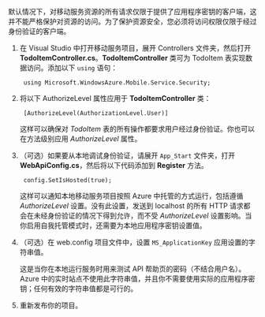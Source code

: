 ﻿

默认情况下，对移动服务资源的所有请求仅限于提供了应用程序密钥的客户端，这并不能严格保护对资源的访问。为了保护资源安全，您必须将访问权限仅限于经过身份验证的客户端。

1. 在 Visual Studio 中打开移动服务项目，展开 Controllers 文件夹，然后打开 **TodoItemController.cs**。**TodoItemController** 类可为 TodoItem 表实现数据访问。添加以下 `using` 语句：

        using Microsoft.WindowsAzure.Mobile.Service.Security;

2. 将以下 AuthorizeLevel 属性应用于 **TodoItemController** 类：

        [AuthorizeLevel(AuthorizationLevel.User)] 

    这样可以确保对 _TodoItem_ 表的所有操作都要求用户经过身份验证。你也可以在方法级别应用 *AuthorizeLevel* 属性。

3. （可选）如果要从本地调试身份验证，请展开 `App_Start` 文件夹，打开 **WebApiConfig.cs**，然后将以下代码添加到 **Register** 方法。

        config.SetIsHosted(true);

    这样可以通知本地移动服务项目按照 Azure 中托管的方式运行，包括遵循 *AuthorizeLevel* 设置。没有此设置，发送到 localhost 的所有 HTTP 请求都会在未经身份验证的情况下得到允许，而不受 *AuthorizeLevel* 设置影响。当你启用自我托管模式时，还需要为本地应用程序密钥设置值。

4. （可选）在 web.config 项目文件中，设置 `MS_ApplicationKey` 应用设置的字符串值。

    这是当你在本地运行服务时用来测试 API 帮助页的密码（不结合用户名）。Azure 中的实时站点不使用此字符串值，并且你不需要使用实际的应用程序密钥；任何有效的字符串值都是可行的。

5. 重新发布你的项目。

<!---HONumber=71-->